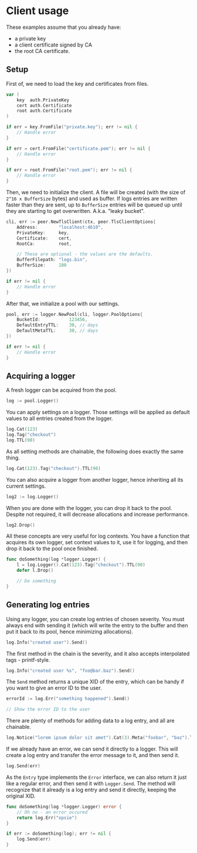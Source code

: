 # Client usage
These examples assume that you already have:
- a private key
- a client certificate signed by CA
- the root CA certificate.

## Setup

First of, we need to load the key and certificates from files.
```go
var (
	key  auth.PrivateKey
	cert auth.Certificate
	root auth.Certificate
)

if err = key.FromFile("private.key"); err != nil {
	// Handle error
}

if err = cert.FromFile("certificate.pem"); err != nil {
	// Handle error
}

if err = root.FromFile("root.pem"); err != nil {
	// Handle error
}
```

Then, we need to initialize the client. A file will be created (with the size of `2^16 x BufferSize` bytes) and used as buffer. If logs entries are written faster than they are sent, up to `BufferSize` entries will be queued up until they are starting to get overwritten. A.k.a. "leaky bucket".
```go
cli, err := peer.NewTlsClient(ctx, peer.TlsClientOptions{
	Address:        "localhost:4610",
	PrivateKey:     key,
	Certificate:    cert,
	RootCa:         root,

	// These are optional - the values are the defaults.
	BufferFilepath: "logs.bin",
	BufferSize:     100
})

if err != nil {
	// Handle error
}
```

After that, we initialize a pool with our settings.
```go
pool, err := logger.NewPool(cli, logger.PoolOptions{
	BucketId:           123456,
	DefaultEntryTTL:    30, // days
	DefaultMetaTTL:     30, // days
})

if err != nil {
	// Handle error
}
```

## Acquiring a logger
A fresh logger can be acquired from the pool.
```go
log := pool.Logger()
```

You can apply settings on a logger. Those settings will be applied as default values to all entries created from the logger.
```go
log.Cat(123)
log.Tag("checkout")
log.TTL(90)
```

As all setting methods are chainable, the following does exactly the same thing.
```go
log.Cat(123).Tag("checkout").TTL(90)
```

You can also acquire a logger from another logger, hence inheriting all its current settings.
```go
log2 := log.Logger()
```

When you are done with the logger, you can drop it back to the pool. Despite not required, it will decrease allocations and increase performance.
```go
log2.Drop()
```

All these concepts are very useful for log contexts. You have a function that acquires its own logger, set context values to it, use it for logging, and then drop it back to the pool once finished.
```go
func doSomething(log *logger.Logger) {
	l = log.Logger().Cat(123).Tag("checkout").TTL(90)
	defer l.Drop()

	// Do something
}
```

## Generating log entries
Using any logger, you can create log entries of chosen severity. You must always end with sending it (which will write the entry to the buffer and then put it back to its pool, hence minimizing allocations).
```go
log.Info("created user").Send()
```

The first method in the chain is the severity, and it also accepts interpolated tags - printf-style.
```go
log.Info("created user %s", "foo@bar.baz").Send()
```

The `Send` method returns a unique XID of the entry, which can be handy if you want to give an error ID to the user.
```go
errorId := log.Err("something happened").Send()

// Show the error ID to the user
```

There are plenty of methods for adding data to a log entry, and all are chainable.
```go
log.Notice("lorem ipsum dolor sit amet").Cat(3).Meta("foobar", "baz").Trace().TTL(5).Send()
```

If we already have an error, we can send it directly to a logger. This will create a log entry and transfer the error message to it, and then send it.
```go
log.Send(err)
```

As the `Entry` type implements the `Error` interface, we can also return it just like a regular error, and then send it with `Logger.Send`. The method will recognize that it already is a log entry and send it directly, keeping the original XID.
```go
func doSomething(log *logger.Logger) error {
	// Oh no - an error occured
	return log.Err("opsie")
}

if err := doSomething(log); err != nil {
	log.Send(err)
}
```